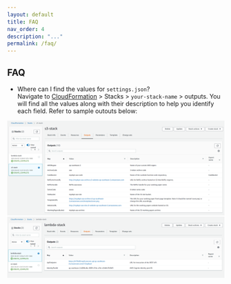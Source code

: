 ```yaml
---
layout: default
title: FAQ
nav_order: 4
description: "..."
permalink: /faq/
---
```


## FAQ
- Where can I find the values for `settings.json`?  
    Navigate to [CloudFormation](https://console.aws.amazon.com/cloudformation) > Stacks > `your-stack-name` > outputs. You will find all the values along with their description to help you identify each field. Refer to sample outouts below:

<img src="https://raw.githubusercontent.com/sodalabsio/papertool/main/assets/images/stackout1.png"/>
<img src="https://raw.githubusercontent.com/sodalabsio/papertool/main/assets/images/stackout2.png"/>